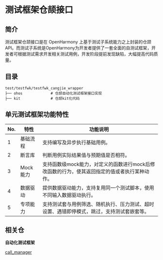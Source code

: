 # 测试框架仓颉接口

## 简介

 测试框架仓颉接口是在 OpenHarmony 上基于测试子系统能力之上封装的仓颉API。而测试子系统是OpenHarmony为开发者提供了一套全面的自测试框架，开发者可根据测试需求开发相关测试用例，开发阶段提前发现缺陷，大幅提高代码质量。

## 目录

```
test/testfwk/testfwk_cangjie_wrapper
├── ohos             # 仓颉自动化测试框架接口实现
├── kit              # 仓颉kit化代码
```

## 单元测试框架功能特性

| No.  | 特性     | 功能说明                                               |
| ---- | -------- |----------------------------------------------------|
| 1    | 基础流程 | 支持编写及异步执行基础用例。                                     |
| 2    | 断言库   | 判断用例实际结果值与预期值是否相符。                                 |
| 3    | Mock能力 | 支持函数级mock能力，对定义的函数进行mock后修改函数的行为，使其返回指定的值或者执行某种动作。 |
| 4    | 数据驱动 | 提供数据驱动能力，支持复用同一个测试脚本，使用不同输入数据驱动执行。                 |
| 5    | 专项能力 | 支持测试套与用例筛选、随机执行、压力测试、超时设置、遇错即停模式，跳过，支持测试套嵌套等。      |

## 相关仓

**自动化测试框架**

[call_manager](https://gitee.com/openharmony/testfwk_arkxtest/blob/master/README_zh.md)
